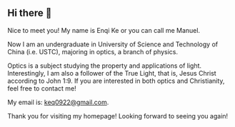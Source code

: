 ## Hi there 👋

<!--**Manuel-Ke/Manuel-Ke** is a ✨ _special_ ✨ repository because its `README.md` (this file) appears on your GitHub profile.

Here are some ideas to get you started:

- 🔭 I’m currently working on ...
- 🌱 I’m currently learning ...
- 👯 I’m looking to collaborate on ...
- 🤔 I’m looking for help with ...
- 💬 Ask me about ...
- 📫 How to reach me: ...
- 😄 Pronouns: ...
- ⚡ Fun fact: ...
-->
Nice to meet you! My name is Enqi Ke or you can call me Manuel. 

Now I am an undergraduate in University of Science and Technology of China (i.e. USTC), majoring in optics, a branch of physics. 

Optics is a subject studying the property and applications of light. Interestingly, I am also a follower of the True Light, that is, Jesus Christ according to John 1:9. If you are interested in both optics and Christianity, feel free to contact me! 

My email is: keq0922@gmail.com. 

Thank you for visiting my homepage! Looking forward to seeing you again! 
